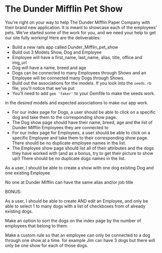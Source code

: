 # The Dunder Mifflin Pet Show


You're right on your way to help The Dunder Mifflin Paper Company with their brand new application. It is meant to 
showcase each of the employees' pets. We’ve started some of the work for you, and we need your help to get our site fully working! Here are the deliverables:

- Build a new rails app called Dunder_Mifflin_pet_show
- Build out 3 Models Show, Dog and Employee
- Employee will have a first_name, last_name, alias, title, office and img_url
- Dog will have a name, breed and age
- Dogs can be connected to many Employees through Shows and an Employee will be connected many Dogs through Shows.
- Build out the associations for the models. If you look into the `seeds.rb` file, you'll notice that we've put
- You'll need to add `gem 'faker'` to your Gemfile to make the seeds work.

in the desired models and expected associations to make our app work. 
- For our index page for Dogs, a user should be able to click on a specific dog and take them to the corresponding show page.
- The Dog show page should have their name, breed, age and the list of Dunder Mifflin Employees they are connected to
- For our index page for Employees, a user should be able to click on a specific Employee and take them to their corresponding show page. There should be no duplicate employee names in the list.
- The Employee show page should list all of their attributes and the dogs they have worked with (and as a bonus, try to get their picture to show up!) There should be no duplicate dogs names in the list.


As a user, I should be able to create a show with one dog existing Dog and one existing Employee 

No one at Dunder Mifflin can have the same alias and/or job title 

BONUS: 

As a user, I should be able to create AND edit an Employee, and only be able to select 1 to many dogs with a list of checkboxes from of already existing dogs. 

Make an option to sort the dogs on the index page by the number of employees that belong to them.

Make a custom rule so that an employee can only be connected to a dog through one show at a time. 
for example Jim can have 3 dogs but there will only be one show for each of those dogs.  
